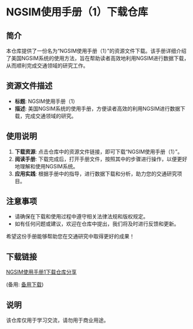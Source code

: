 # NGSIM使用手册（1）下载仓库

## 简介

本仓库提供了一份名为“NGSIM使用手册（1）”的资源文件下载。该手册详细介绍了美国NGSIM系统的使用方法，旨在帮助读者高效地利用NGSIM进行数据下载，从而顺利完成交通领域的研究工作。

## 资源文件描述

- **标题**: NGSIM使用手册（1）
- **描述**: 美国NGSIM系统的使用手册，方便读者高效的利用NGSIM进行数据下载，完成交通领域的研究。

## 使用说明

1. **下载资源**: 点击仓库中的资源文件链接，即可下载“NGSIM使用手册（1）”。
2. **阅读手册**: 下载完成后，打开手册文件，按照其中的步骤进行操作，以便更好地理解和使用NGSIM系统。
3. **应用实践**: 根据手册中的指导，进行数据下载和分析，助力您的交通研究项目。

## 注意事项

- 请确保在下载和使用过程中遵守相关法律法规和版权规定。
- 如有任何问题或建议，欢迎在仓库中提出，我们将及时进行反馈和更新。

希望这份手册能够帮助您在交通研究中取得更好的成果！

## 下载链接
[NGSIM使用手册1下载仓库分享](https://pan.quark.cn/s/c85ce90d9319) 

(备用: [备用下载](https://pan.baidu.com/s/1efvutDtgnmm0l8O8NBuU-A?pwd=1234))

## 说明

该仓库仅用于学习交流，请勿用于商业用途。
